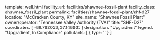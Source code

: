 template: well.html
facility_url: facilities/shawnee-fossil-plant
facility_class: shawnee_fossil_plant
permalink: facilities/shawnee-fossil-plant/shf-d27
location: "McCracken County, KY"
site_name: "Shawnee Fossil Plant"
owner/operator: "Tennessee Valley Authority (TVA)"
title: "SHF-D27"
coordinates: [
  -88.782053,
  37.148965
]
designation: "Upgradient"
legend: "Upgradient, In Compliance"
pollutants: [
  {
    type: ''
  }
]


